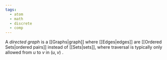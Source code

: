 ```yaml
---
tags:
  - atom
  - math
  - discrete
  - comp
---
```

A *directed graph* is a [[Graphs|graph]] where [[Edges|edges]] are [[Ordered Sets|ordered pairs]] instead of [[Sets|sets]], where traversal is typically only allowed from $u$ to $v$ in $\left( u,v \right)$ .
